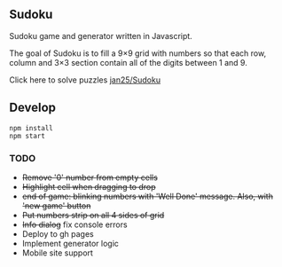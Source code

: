 ## Sudoku

Sudoku game and generator written in Javascript.

The goal of Sudoku is to fill a 9×9 grid with numbers so that each row, column and 3×3 section contain all of the digits between 1 and 9.

Click here to solve puzzles [jan25/Sudoku](TODO)

## Develop

```
npm install
npm start
```

### TODO

- ~~Remove '0' number from empty cells~~
- ~~Highlight cell when dragging to drop~~
- ~~end of game: blinking numbers with 'Well Done' message. Also, with 'new game' button~~
- ~~Put numbers strip on all 4 sides of grid~~
- ~~Info dialog~~ fix console errors
- Deploy to gh pages
- Implement generator logic
- Mobile site support
